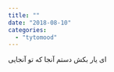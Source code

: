 ```yaml
---
title: ""
date: "2018-08-10"
categories: 
  - "tytomood"
---
```


ای یار بکش دستم آنجا که تو آنجایی
